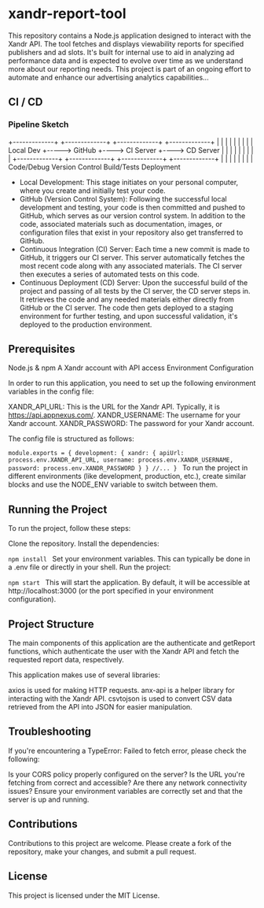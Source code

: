 # xandr-report-tool

This repository contains a Node.js application designed to interact with the Xandr API. The tool fetches and displays viewability reports for specified publishers and ad slots. It's built for internal use to aid in analyzing ad performance data and is expected to evolve over time as we understand more about our reporting needs. This project is part of an ongoing effort to automate and enhance our advertising analytics capabilities...

## CI / CD

### Pipeline Sketch
+-------------+     +-------------+    +-------------+    +-------------+
|             |     |             |    |             |    |             |
| Local Dev   +----->  GitHub     +---->   CI Server +---->  CD Server |
|             |     |             |    |             |    |             |
+-------------+     +-------------+    +-------------+    +-------------+
       |                   |                  |                  |
       |                   |                  |                  |
  Code/Debug         Version Control   Build/Tests         Deployment



* Local Development: This stage initiates on your personal computer, where you create and initially test your code.
* GitHub (Version Control System): Following the successful local development and testing, your code is then committed and pushed to GitHub, which serves as our version control system. In addition to the code, associated materials such as documentation, images, or configuration files that exist in your repository also get transferred to GitHub.
* Continuous Integration (CI) Server: Each time a new commit is made to GitHub, it triggers our CI server. This server automatically fetches the most recent code along with any associated materials. The CI server then executes a series of automated tests on this code.
* Continuous Deployment (CD) Server: Upon the successful build of the project and passing of all tests by the CI server, the CD server steps in. It retrieves the code and any needed materials either directly from GitHub or the CI server. The code then gets deployed to a staging environment for further testing, and upon successful validation, it's deployed to the production environment.

## Prerequisites

Node.js & npm
A Xandr account with API access
Environment Configuration

In order to run this application, you need to set up the following environment variables in the config file:

XANDR_API_URL: This is the URL for the Xandr API. Typically, it is https://api.appnexus.com/.
XANDR_USERNAME: The username for your Xandr account.
XANDR_PASSWORD: The password for your Xandr account.

The config file is structured as follows:

`module.exports = {
  development: {
    xandr: {
      apiUrl: process.env.XANDR_API_URL,
      username: process.env.XANDR_USERNAME,
      password: process.env.XANDR_PASSWORD
    }
  }
  //...
}
`
To run the project in different environments (like development, production, etc.), create similar blocks and use the NODE_ENV variable to switch between them.

## Running the Project

To run the project, follow these steps:

Clone the repository.
Install the dependencies:

`npm install
`
Set your environment variables. This can typically be done in a .env file or directly in your shell.
Run the project:

`npm start
`
This will start the application. By default, it will be accessible at http://localhost:3000 (or the port specified in your environment configuration).

## Project Structure

The main components of this application are the authenticate and getReport functions, which authenticate the user with the Xandr API and fetch the requested report data, respectively.

This application makes use of several libraries:

axios is used for making HTTP requests.
anx-api is a helper library for interacting with the Xandr API.
csvtojson is used to convert CSV data retrieved from the API into JSON for easier manipulation.

## Troubleshooting

If you're encountering a TypeError: Failed to fetch error, please check the following:

Is your CORS policy properly configured on the server?
Is the URL you're fetching from correct and accessible?
Are there any network connectivity issues?
Ensure your environment variables are correctly set and that the server is up and running.

## Contributions

Contributions to this project are welcome. Please create a fork of the repository, make your changes, and submit a pull request.

## License

This project is licensed under the MIT License.